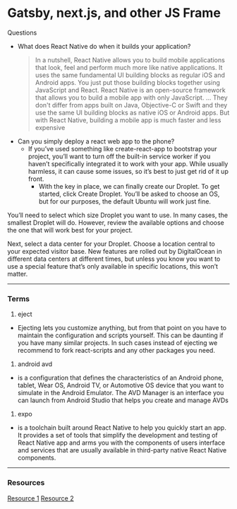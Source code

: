 
# Gatsby, next.js, and other JS Frame
 Questions
- What does React Native do when it builds your application?
  >  In a nutshell, React Native allows you to build mobile applications that look, feel and perform much more like native applications. It uses the same fundamental UI building blocks as regular iOS and Android apps. You just put those building blocks together using JavaScript and React.
  > React Native is an open-source framework that allows you to build a mobile app with only JavaScript. ... They don't differ from apps built on Java, Objective-C or Swift and they use the same UI building blocks as native iOS or Android apps. But with React Native, building a mobile app is much faster and less expensive
- Can you simply deploy a react web app to the phone?
  - If you’ve used something like create-react-app to bootstrap your project, you’ll want to turn off the built-in service worker if you haven’t specifically integrated it to work with your app. While usually harmless, it can cause some issues, so it’s best to just get rid of it up front. 
    - With the key in place, we can finally create our Droplet. To get started, click Create Droplet. You’ll be asked to choose an OS, but for our purposes, the default Ubuntu will work just fine.

You’ll need to select which size Droplet you want to use. In many cases, the smallest Droplet will do. However, review the available options and choose the one that will work best for your project.

Next, select a data center for your Droplet. Choose a location central to your expected visitor base. New features are rolled out by DigitalOcean in different data centers at different times, but unless you know you want to use a special feature that’s only available in specific locations, this won’t matter.




***

### Terms

1. eject 
  - Ejecting lets you customize anything, but from that point on you have to maintain the configuration and scripts yourself. This can be daunting if you have many similar projects. In such cases instead of ejecting we recommend to fork react-scripts and any other packages you need. 
1. android avd
  - is a configuration that defines the characteristics of an Android phone, tablet, Wear OS, Android TV, or Automotive OS device that you want to simulate in the Android Emulator. The AVD Manager is an interface you can launch from Android Studio that helps you create and manage AVDs
1. expo
  - is a toolchain built around React Native to help you quickly start an app. It provides a set of tools that simplify the development and testing of React Native app and arms you with the components of users interface and services that are usually available in third-party native React Native components.


*** 

### Resources 
[Resource 1](https://nextjs.org/learn/basics/create-nextjs-app)
[Resource 2](https://www.gatsbyjs.com/tutorial/)
